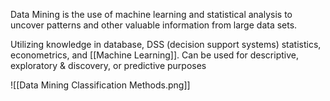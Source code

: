 Data Mining is the use of machine learning and statistical analysis to uncover patterns and other valuable information from large data sets.

Utilizing knowledge in database, DSS (decision support systems) statistics, econometrics, and [[Machine Learning]].
Can be used for descriptive, exploratory & discovery, or predictive purposes

![[Data Mining Classification Methods.png]]